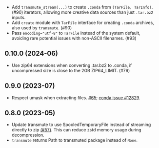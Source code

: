 [//]: # (current developments)

* Add `transmute_stream(...)` to create `.conda` from `(TarFile, TarInfo)`. (#90)
  iterators, allowing more creative data sources than just `.tar.bz2` inputs.
* Add `create` module with `TarFile` interface for creating `.conda`
  archives, also used by `transmute`. (#90)
* Pass `encoding="utf-8"` to `TarFile` instead of the system default, avoiding
  rare potential issues with non-ASCII filenames. (#93)

## 0.10.0 (2024-06)

* Use zip64 extensions when converting .tar.bz2 to .conda, if uncompressed size
  is close to the 2GB ZIP64_LIMIT. (#79)

## 0.9.0 (2023-07)

* Respect umask when extracting files. [#65](https://github.com/conda/conda-package-streaming/pulls/65); [conda issue #12829](https://github.com/conda/conda/issues/12829).

## 0.8.0 (2023-05)

* Update transmute to use SpooledTemporaryFile instead of streaming directly to
  zip [(#57)](https://github.com/conda/conda-package-streaming/issues/57). This
  can reduce zstd memory usage during decompression.
* `transmute` returns Path to transmuted package instead of `None`.
